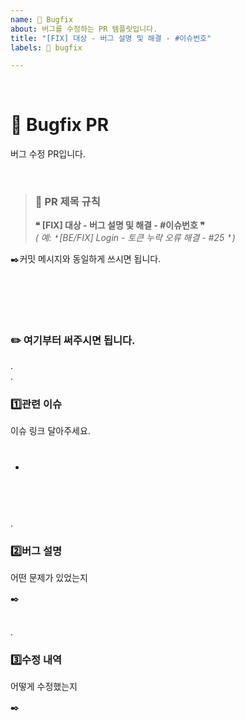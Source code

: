 ```yaml
---
name: 🐞 Bugfix
about: 버그를 수정하는 PR 템플릿입니다.
title: "[FIX] 대상 - 버그 설명 및 해결 - #이슈번호"
labels: 🐞 bugfix

---
```


</br>

# 🐞 Bugfix PR

버그 수정 PR입니다. 

</br>

> ### 📝 PR 제목 규칙
> **❝ [FIX] 대상 - 버그 설명 및 해결 - #이슈번호 ❞**
</br>*( 예: ❛ 	[BE/FIX] Login - 토큰 누락 오류 해결 - #25 ❜ )* 

✒️커밋 메시지와 동일하게 쓰시면 됩니다.

</br></br>
---

### ✏️ 여기부터 써주시면 됩니다.
.
</br>.

### 1️⃣관련 이슈
이슈 링크 달아주세요. 
- #

</br></br>
.
### 2️⃣버그 설명
어떤 문제가 있었는지

✒️
</br></br>

.
### 3️⃣수정 내역
어떻게 수정했는지

✒️
</br></br>
